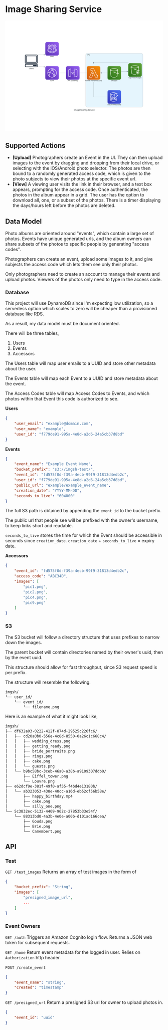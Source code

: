 # Image Sharing Service

![Serverless Architecture Diagram](assets/image_sharing_service.png "Serverless Architecture Diagram")

## Supported Actions

- **[Upload]** Photographers create an Event in the UI. They can then upload 
images to the event by dragging and dropping from their local drive, or 
selecting with the iOS/Android photo selector. 
The photos are then bound to a randomly generated access code, which is given
to the photo subjects to view their photos at the specific event url.
- **[View]** A viewing user visits the link in their browser, and a text box 
appears, prompting for the access code.
Once authenticated, the photos in the album appear in a grid. 
The user has the option to download all, one, or a subset of the photos. 
There is a timer displaying the days/hours left before the photos are deleted.

## Data Model

Photo albums are oriented around "events", which contain a large set of photos.
Events have unique generated urls, and the album owners can share subsets of the
photos to specific people by generating "access codes".

Photographers can create an event, upload some images to it, and give subjects
the access code which lets them see only their photos.

Only photographers need to create an account to manage their events and upload
photos. Viewers of the photos only need to type in the access code.

### Database

This project will use DynamoDB since I'm expecting low utilization, so a 
serverless option which scales to zero will be cheaper than a provisioned 
database like RDS.

As a result, my data model must be document oriented.

There will be three tables,

1. Users
2. Events
3. Accessors

The Users table will map user emails to a UUID and store other metadata about
the user.

The Events table will map each Event to a UUID and store metadata about the 
event.

The Access Codes table will map Access Codes to Events, and which photos within 
that Event this code is authorized to see.

**Users**

```json
{
    "user_email": "example@domain.com",
    "user_name": "example",
    "user_id": "f779de91-995a-4e8d-a2d6-24a5cb37d8bd"
}
```

**Events**

```json
{
    "event_name": "Example Event Name",
    "bucket_prefix": "s3://imgsh-test/",
    "event_id": "fd575f0d-f39a-4ecb-99f9-31813d4edb2c",
    "user_id": "f779de91-995a-4e8d-a2d6-24a5cb37d8bd",
    "public_url": "example/example_event_name",
    "creation_date": "YYYY-MM-DD",
    "seconds_to_live": "604800"
}
```

The full S3 path is obtained by appending the `event_id` to the bucket prefix.

The public url that people see will be prefixed with the owner's username, to
keep links short and readable.

`seconds_to_live` stores the time for which the Event should be accessible in
seconds since `creation_date`. `creation_date` + `seconds_to_live` = expiry date.

**Accessors**

```json
{
    "event_id": "fd575f0d-f39a-4ecb-99f9-31813d4edb2c",
    "access_code": "ABC34D",
    "images": [
        "pic1.png",
        "pic2.png",
        "pic4.png",
        "pic9.png" 
    ]
}
```


### S3

The S3 bucket will follow a directory structure that uses prefixes to narrow
down the images.

The parent bucket will contain directories named by their owner's uuid, then by
the event uuid.

This structure should allow for fast throughput, since S3 request speed is per
prefix.


The structure will resemble the following.

```
imgsh/
└── user_id/
    └── event_id/
        └── filename.png
```

Here is an example of what it might look like,

```
imgsh/
├── df632a03-0222-412f-874d-29525c226fc6/
│   ├── cd20a0b0-556e-4c8d-8550-0a26c1c668c4/
│   │   ├── wedding_dress.png
│   │   ├── getting_ready.png
│   │   ├── bride_portraits.png
│   │   ├── rings.png
│   │   ├── cake.png
│   │   └── guests.png
│   └── b9bc58bc-3ceb-46a0-a38b-a9109307ddb0/
│       ├── Eiffel_tower.png
│       └── Louvre.png
├── e62dcf9e-381f-49f0-af55-f4bd4e13180b/
│   └── ab323053-438e-40cc-a16d-eb52cf56b58e/
│       ├── happy_birthday.mp4
│       ├── cake.png
│       └── silly_one.png
└── 5c3832ec-5132-4409-962c-27853b33e54f/
    └── 88313bd0-4a3b-4e0e-a00b-d101ad166cea/
        ├── Gouda.png
        ├── Brie.png
        └── Camembert.png
```

## API

### Test

`GET /test_images` Returns an array of test images in the form of

```json
{
    "bucket_prefix": "String",
    "images": [
        "presigned_image_url",
        ...
    ]
}
```

### Event Owners

`GET /auth` Triggers an Amazon Cognito login flow. Returns a JSON web token for
subsequent requests.

`GET /home` Return event metadata for the logged in user. Relies on 
`Authorization` http header.

`POST /create_event`

```json
{
    "event_name": "string",
    "created": "timestamp"
}
```

`GET /presigned_url` Return a presigned S3 url for owner to upload photos in.
```json
{
    "event_id": "uuid"
}
```
